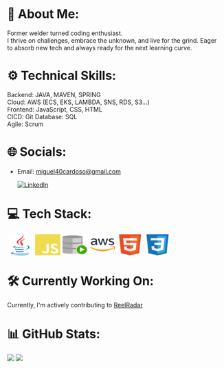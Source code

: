 # 👀 About Me:    
Former welder turned coding enthusiast.  
I thrive on challenges, embrace the unknown, and live for the grind. Eager to absorb new tech and always ready for the next learning curve.  

# ⚙️ Technical Skills:  
Backend: JAVA, MAVEN, SPRING  
Cloud: AWS (ECS, EKS, LAMBDA, SNS, RDS, S3...)  
Frontend: JavaScript, CSS, HTML  
CICD: Git
Database: SQL  
Agile: Scrum

# 🌐 Socials:
- Email: miguel40cardoso@gmail.com
  
  [<img src="https://camo.githubusercontent.com/29ba59dbf61686238096822c7de916a9b41c40bf362b70e7f2c609551ce8f656/68747470733a2f2f696d672e736869656c64732e696f2f62616467652f6c696e6b6564696e2d2532333030373742352e7376673f7374796c653d666f722d7468652d6261646765266c6f676f3d6c696e6b6564696e266c6f676f436f6c6f723d7768697465" alt="LinkedIn"/>](https://www.linkedin.com/in/MiguelCardoso19)

# 💻 Tech Stack:
  <div>
    <img align="center" alt="Java" height="50" width="60" src="https://raw.githubusercontent.com/devicons/devicon/master/icons/java/java-original.svg">
    <img align="center" alt="Js" height="50" width="60" src="https://raw.githubusercontent.com/devicons/devicon/master/icons/javascript/javascript-plain.svg">
    <img align="center" alt="Database" height="50" width="60" src="https://raw.githubusercontent.com/devicons/devicon/6910f0503efdd315c8f9b858234310c06e04d9c0/icons/sqldeveloper/sqldeveloper-original.svg">
    <img align="center" alt="AWS" height="50" width="60" src="https://raw.githubusercontent.com/devicons/devicon/master/icons/amazonwebservices/amazonwebservices-original-wordmark.svg">
    <img align="center" alt="HTML" height="50" width="60" src="https://raw.githubusercontent.com/devicons/devicon/master/icons/html5/html5-original.svg">
    <img align="center" alt="CSS" height="50" width="60" src="https://raw.githubusercontent.com/devicons/devicon/master/icons/css3/css3-original.svg">
  </div>

# 🛠️ Currently Working On:
Currently, I'm actively contributing to [ReelRadar](https://github.com/MiguelCardoso19/ReelRadar)

# 📊 GitHub Stats:
![](https://github-readme-streak-stats.herokuapp.com/?user=miguelcardoso19&theme=react&hide_border=false)
![](https://github-readme-stats.vercel.app/api/top-langs/?username=miguelcardoso19&theme=react&hide_border=false&include_all_commits=true&count_private=true&layout=compact)
